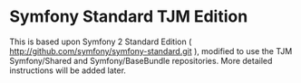 Symfony Standard TJM Edition
========================

This is based upon Symfony 2 Standard Edition ( http://github.com/symfony/symfony-standard.git ), modified to use the TJM Symfony/Shared and Symfony/BaseBundle repositories.  More detailed instructions will be added later.


